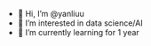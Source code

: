 - 👋 Hi, I’m @yanliuu
- 👀 I’m interested in data science/AI
- 🌱 I’m currently learning for 1 year

<!---
yanliuu/yanliuu is a ✨ special ✨ repository because its `README.md` (this file) appears on your GitHub profile.
You can click the Preview link to take a look at your changes.
--->
